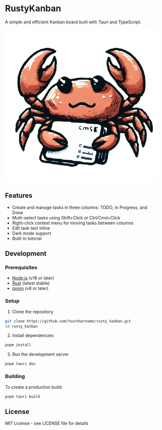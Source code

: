 # RustyKanban

A simple and efficient Kanban board built with Tauri and TypeScript.

![RustyKanban Logo](src/RustyKanban.png)

## Features
 
- Create and manage tasks in three columns: TODO, In Progress, and Done
- Multi-select tasks using Shift+Click or Ctrl/Cmd+Click
- Right-click context menu for moving tasks between columns
- Edit task text inline
- Dark mode support
- Built-in tutorial

## Development

### Prerequisites

- [Node.js](https://nodejs.org/) (v18 or later)
- [Rust](https://www.rust-lang.org/) (latest stable)
- [pnpm](https://pnpm.io/) (v8 or later)

### Setup

1. Clone the repository
```bash
git clone https://github.com/YourUsername/rusty_kanban.git
cd rusty_kanban
```

2. Install dependencies
```bash
pnpm install
```

3. Run the development server
```bash
pnpm tauri dev
```

### Building

To create a production build:
```bash
pnpm tauri build
```

## License

MIT License - see LICENSE file for details
